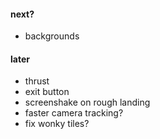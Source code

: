 #### next?
- backgrounds

#### later
- thrust
- exit button
- screenshake on rough landing
- faster camera tracking?
- fix wonky tiles?
